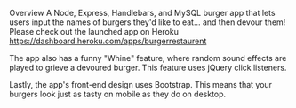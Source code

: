 Overview
A Node, Express, Handlebars, and MySQL burger app that lets users input the names of burgers they'd like to eat... and then devour them!
Please check out the launched app on Heroku
https://dashboard.heroku.com/apps/burgerrestaurent


The app also has a funny "Whine" feature, where random sound effects are played to grieve a devoured burger. This feature uses jQuery click listeners.

Lastly, the app's front-end design uses Bootstrap. This means that your burgers look just as tasty on mobile as they do on desktop. 

